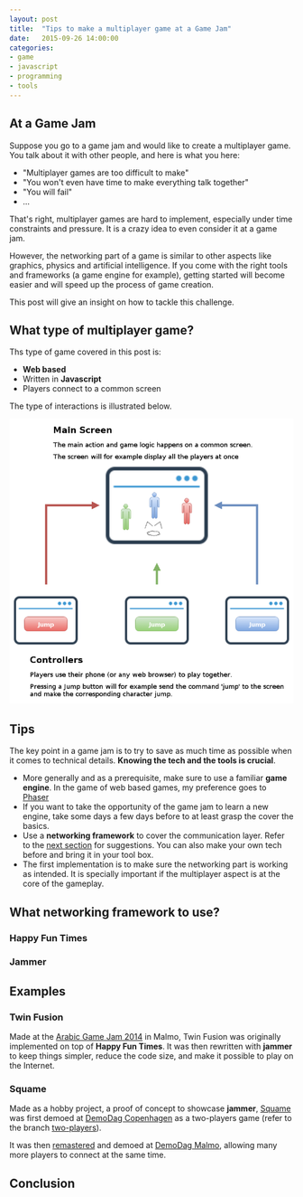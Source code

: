 ```yaml
---
layout: post
title:  "Tips to make a multiplayer game at a Game Jam"
date:   2015-09-26 14:00:00
categories:
- game
- javascript
- programming
- tools
---
```


## At a Game Jam

Suppose you go to a game jam and would like to create a multiplayer game. You talk about it with other people, and here is what you here:

- "Multiplayer games are too difficult to make"
- "You won't even have time to make everything talk together"
- "You will fail"
- ...

That's right, multiplayer games are hard to implement, especially under time constraints and pressure. It is a crazy idea to even consider it at a game jam.

However, the networking part of a game is similar to other aspects like graphics, physics and artificial intelligence. If you come with the right tools and frameworks (a game engine for example), getting started will become easier and will speed up the process of game creation.

This post will give an insight on how to tackle this challenge.

## What type of multiplayer game?

Ths type of game covered in this post is:

- **Web based**
- Written in **Javascript**
- Players connect to a common screen

The type of interactions is illustrated below.

<img class="center" src="/res/jammer/setup.png" alt="Jammer use case">

## Tips

The key point in a game jam is to try to save as much time as possible when it comes to technical details. **Knowing the tech and the tools is crucial**.

- More generally and as a prerequisite, make sure to use a familiar **game engine**. In the game of web based games, my preference goes to [Phaser](//phaser.io)
- If you want to take the opportunity of the game jam to learn a new engine, take some days a few days before to at least grasp the cover the basics.
- Use a **networking framework** to cover the communication layer. Refer to the [next section](#what-to-use) for suggestions. You can also make your own tech before and bring it in your tool box.
- The first implementation is to make sure the networking part is working as intended. It is specially important if the multiplayer aspect is at the core of the gameplay.

## What networking framework to use? <a id="what-to-use"> </a>

### Happy Fun Times

### Jammer

## Examples

### Twin Fusion

Made at the [Arabic Game Jam 2014](http://arabicgamejam.org/game-concepts-2014/) in Malmo, Twin Fusion was originally implemented on top of **Happy Fun Times**. It was then rewritten with **jammer** to keep things simpler, reduce the code size, and make it possible to play on the Internet.

### Squame

Made as a hobby project, a proof of concept to showcase **jammer**, [Squame](https://github.com/jtpio/squame) was first demoed at [DemoDag Copenhagen](http://demodag.org/) as a two-players game (refer to the branch [two-players](https://github.com/jtpio/squame/tree/two-players)).

It was then [remastered](https://github.com/jtpio/squame/tree/master) and demoed at [DemoDag Malmo](https://twitter.com/demodag_malmo), allowing many more players to connect at the same time.

## Conclusion
